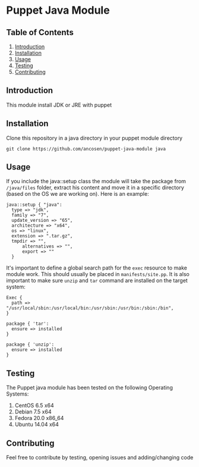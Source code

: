 Puppet Java Module
========================

## <a name='TOC'>Table of Contents</a>

  1. [Introduction](#Introduction)
  1. [Installation](#Installation)
  1. [Usage](#Usage)
  1. [Testing](#Testing)
  1. [Contributing](#Contributing)

## <a name='Introduction'>Introduction</a>

This module install JDK or JRE with puppet

## <a name='Installation'>Installation</a>

Clone this repository in a java directory in your puppet module directory

	git clone https://github.com/ancosen/puppet-java-module java

## <a name='Usage'>Usage</a>

If you include the java::setup class the module will take the package from `/java/files` folder, extract his content and move it 
in a specific directory (based on the OS we are working on). Here is an example:

	java::setup { "java":
	  type => "jdk",
	  family => "7",
	  update_version => "65",
	  architecture => "x64",
	  os => "linux",
	  extension => ".tar.gz",
	  tmpdir => "",
          alternatives => "",
          export => ""
	  }

It's important to define a global search path for the `exec` resource to make module work. 
This should usually be placed in `manifests/site.pp`. It is also important to make sure `unzip` and `tar` command 
are installed on the target system:

	Exec {
	  path => "/usr/local/sbin:/usr/local/bin:/usr/sbin:/usr/bin:/sbin:/bin",
	}

	package { 'tar':
	  ensure => installed
	}

	package { 'unzip':
	  ensure => installed
	}

## <a name='Testing'>Testing</a>

The Puppet java module has been tested on the following Operating Systems: 

1. CentOS 6.5 x64
1. Debian 7.5 x64
1. Fedora 20.0 x86_64
1. Ubuntu 14.04 x64

## <a name='Contributing'>Contributing</a>

Feel free to contribute by testing, opening issues and adding/changing code

